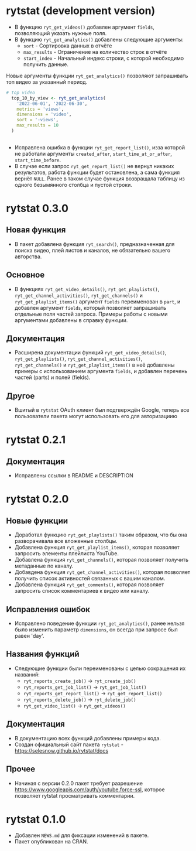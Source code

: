 # rytstat (development version)
* В функцию `ryt_get_videos()` добавлен аргумент `fields`, позволяющий указать нужные поля.
* В функцию `ryt_get_analytics()` добавлены следующие аргументы:
    * `sort` - Сортировка данных в отчёте
    * `max_results` - Ограничение на количество строк в отчёте
    * `start_index` - Начальный индекс строки, с которой необходимо получить данные.

Новые аргументы функции `ryt_get_analytics()` позволяют запрашивать топ видео за указанный период.
```r
# top video
  top_10_by_view <- ryt_get_analytics(
    '2022-06-01', '2022-06-30', 
    metrics = 'views',
    dimensions = 'video',
    sort = '-views', 
    max_results = 10
  )
  
```
* Исправлена ошибка в функции `ryt_get_report_list()`, изза которой не работали аргументы `created_after`, `start_time_at_or_after`, `start_time_before`.
* В случае если запрос `ryt_get_report_list()` не вернул никаких результатов, работа функции будет остановлена, а сама функция вернёт `NULL`. Ранее в таком случае функция возвращала таблицу из одного безымянного столбца и пустой строки.

# rytstat 0.3.0

## Новая функция
* В пакет добавлена функция `ryt_search()`, предназначенная для поиска видео, плей листов и каналов, не обязательно вашего авторства.

## Основное
* В функциях `ryt_get_video_details()`, `ryt_get_playlists()`, `ryt_get_channel_activities()`, `ryt_get_channels()` и `ryt_get_playlist_items()` аргумент `fields` переименован в `part`, и добавлен аргумент `fields`, который позволяет запрашивать отдельные поля частей запроса. Примеры работы с новыми аргументами добавлены в справку функции.

## Документация
* Расширена документации функций `ryt_get_video_details()`, `ryt_get_playlists()`, `ryt_get_channel_activities()`, `ryt_get_channels()` и `ryt_get_playlist_items()` в неё добавлены примеры с использованием аргумента `fields`, и добавлен перечень частей (parts) и полей (fields).

## Другое
* Вшитый в `rytstat` OAuth клиент был подтверждён Google, теперь все пользователи пакета могут использовать его для авторизациию

# rytstat 0.2.1

## Документация
* Исправлены ссылки в README и DESCRIPTION

# rytstat 0.2.0

## Новые функции
* Доработал функцию `ryt_get_playlists()` таким образом, что бы она разворачивала все вложенные столбцы.
* Добавлена функция `ryt_get_playlist_items()`, которая позволяет запросить элементы плейлиста YouTube.
* Добавлена функция `ryt_get_channels()`, которая позволяет получить метаданные по каналу.
* Добавдена функция `ryt_get_channel_activities()`, которая позволяет получить список активностей связанных с вашим каналом.
* Добавлена функция `ryt_get_comments()`, которая позволяет запросить список комментариев к видео или каналу.

## Исправления ошибок
* Исправлено поведение функции `ryt_get_analytics()`, ранее нельзя было изменить параметр `dimensions`, он всегда при запросе был равен 'day'.

## Названия функций
* Следующие функции были переименованы с целью сокращения их названий:
    * `ryt_reports_create_job()`      -> `ryt_create_job()`
    * `ryt_reports_get_job_list()`    -> `ryt_get_job_list()`
    * `ryt_reports_get_report_list()` -> `ryt_get_report_list()`
    * `ryt_reports_delete_job()`      -> `ryt_delete_job()`
    * `ryt_get_video_list()`          -> `ryt_get_videos()`
    
## Документация
* В документацию всех функций добавлены примеры кода. 
* Создан официальный сайт пакета `rytstat` - https://selesnow.github.io/rytstat/docs

## Прочее
* Начиная с версии 0.2.0 пакет требует разрешение https://www.googleapis.com/auth/youtube.force-ssl, которое позволяет rytstat просматривать комментарии.

# rytstat 0.1.0

* Добавлен `NEWS.md` для фиксации изменений в пакете.
* Пакет опубликован на CRAN.
